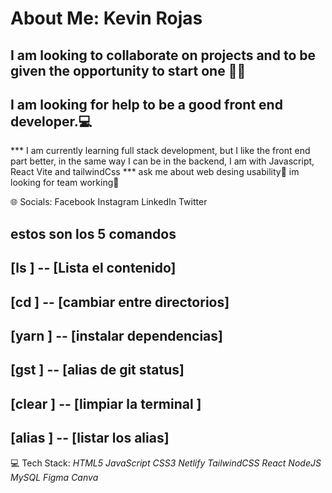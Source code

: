 # About Me: Kevin Rojas
## I am looking to collaborate on projects and to be given the opportunity to start one 👋🏻
## I am looking for help to be a good front end developer.💻
*** I am currently learning full stack development, but I like the front end part better, in the same way I can be in the backend, I am with Javascript, React Vite and tailwindCss ***
ask me about web desing usability🤖
im looking for team working🤝

🌐 Socials:
Facebook Instagram LinkedIn Twitter

## estos son los 5 comandos
## [ls ] -- [Lista el contenido]
## [cd ] -- [cambiar entre directorios]
## [yarn ] -- [instalar dependencias]
## [gst ] -- [alias de git status]
## [clear ] -- [limpiar la terminal ]
## [alias ] -- [listar los alias]
💻 Tech Stack:
*HTML5 JavaScript CSS3 Netlify TailwindCSS React NodeJS MySQL Figma Canva*